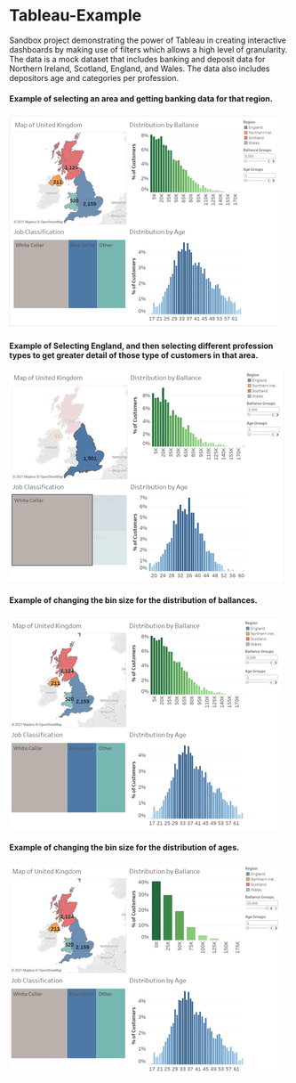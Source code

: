 # Tableau-Example

Sandbox project demonstrating the power of Tableau in creating interactive dashboards by making use of filters which allows a high level of granularity. The data is a mock dataset that includes banking and deposit data for Northern Ireland, Scotland, England, and Wales. The data also includes depositors age and categories per profession. 

#### Example of selecting an area and getting banking data for that region.
![me](https://github.com/skyblasy/Tableau-Example/blob/main/countries.gif)

#### Example of Selecting England, and then selecting different profession types to get greater detail of those type of customers in that area.
![me](https://github.com/skyblasy/Tableau-Example/blob/main/jobs.gif)

#### Example of changing the bin size for the distribution of ballances.
![me](https://github.com/skyblasy/Tableau-Example/blob/main/BallanceBins.gif)

#### Example of changing the bin size for the distribution of ages.
![me](https://github.com/skyblasy/Tableau-Example/blob/main/AgeBins.gif)
